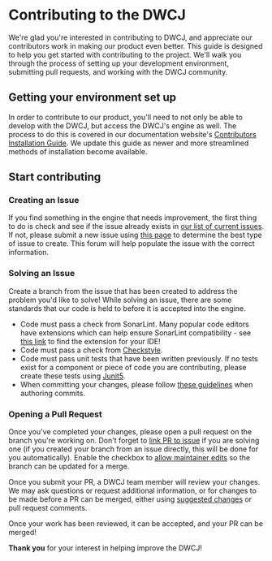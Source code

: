 # Contributing to the DWCJ
We're glad you're interested in contributing to DWCJ, and appreciate our contributors work in making our product even better. This guide is designed to help you get started with contributing to the project. We'll walk you through the process of setting up your development environment, submitting pull requests, and working with the DWCJ community.

## Getting your environment set up

In order to contribute to our product, you'll need to not only be able to develop with the DWCJ, but access the DWCJ's engine as well. The process to do this is covered in our documentation website's [Contributors Installation Guide](https://dwcj.org/docs/installation/contributors). We update this guide as newer and more streamlined methods of installation become available.

## Start contributing

### Creating an Issue
If you find something in the engine that needs improvement, the first thing to do is check and see if the issue already exists in [our list of current issues](https://github.com/DwcJava/engine/issues). If not, please submit a new issue using [this page](https://github.com/DwcJava/engine/issues/new/choose) to determine the best type of issue to create. This forum will help populate the issue with the correct information.

### Solving an Issue

Create a branch from the issue that has been created to address the problem you'd like to solve! 
While solving an issue, there are some standards that our code is held to before it is accepted into the engine.

 - Code must pass a check from SonarLint. Many popular code editors have extensions which can help ensure SonarLint compatibility - see [this link](https://www.sonarsource.com/products/sonarlint/?gads_campaign=SL-Class02-Brand&gads_ad_group=SonarLint&gads_keyword=sonarlint&gclid=CjwKCAjw6IiiBhAOEiwALNqnccUSLicubKGDwthpXSnu9uU5gvXcFQoNNUr_jQuKYkN73OC7WScxhRoCsvsQAvD_BwE) to find the extension for your IDE!
 - Code must pass a check from [Checkstyle](https://checkstyle.sourceforge.io/). 
 - Code must pass unit tests that have been written previously. If no tests exist for a component or piece of code you are contributing, please create these tests using [Junit5](https://junit.org/junit5/).
 - When committing your changes, please follow [these guidelines](https://www.conventionalcommits.org/en/v1.0.0-beta.3/) when authoring commits.

### Opening a Pull Request

Once you've completed your changes, please open a pull request on the branch you're working on.  Don't forget to  [link PR to issue](https://docs.github.com/en/issues/tracking-your-work-with-issues/linking-a-pull-request-to-an-issue)  if you are solving one (if you created your branch from an issue directly, this will be done for you automatically). Enable the checkbox to  [allow maintainer edits](https://docs.github.com/en/github/collaborating-with-issues-and-pull-requests/allowing-changes-to-a-pull-request-branch-created-from-a-fork)  so the branch can be updated for a merge. 

Once you submit your PR, a DWCJ team member will review your changes. We may ask questions or request additional information, or for changes to be made before a PR can be merged, either using  [suggested changes](https://docs.github.com/en/github/collaborating-with-issues-and-pull-requests/incorporating-feedback-in-your-pull-request)  or pull request comments.

Once your work has been reviewed, it can be accepted, and your PR can be merged!

**Thank you** for your interest in helping improve the DWCJ!